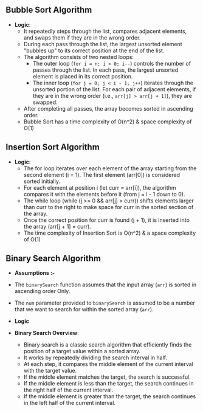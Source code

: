 ## Bubble Sort Algorithm

- **Logic**:
  - It repeatedly steps through the list, compares adjacent elements, and swaps them if they are in the wrong order.
  - During each pass through the list, the largest unsorted element "bubbles up" to its correct position at the end of the list.
  - The algorithm consists of two nested loops:
    - The outer loop (`for i = n; i > 0; i--`) controls the number of passes through the list. In each pass, the largest unsorted element is placed in its correct position.
    - The inner loop (`for j = 0; j < i - 1; j++`) iterates through the unsorted portion of the list. For each pair of adjacent elements, if they are in the wrong order (i.e., `arr[j] > arr[j + 1]`), they are swapped.
  - After completing all passes, the array becomes sorted in ascending order.
  - Bubble Sort has a time complexity of O(n^2) & space complexity of O(1)

## Insertion Sort Algorithm

- **Logic**:
  - The for loop iterates over each element of the array starting from the second element (i = 1). The first element (arr[0]) is considered sorted initially.
  - For each element at position i (let curr = arr[i]), the algorithm compares it with the elements before it (from j = i - 1 down to 0).
  - The while loop (while (j >= 0 && arr[j] > curr)) shifts elements larger than curr to the right to make space for curr in the sorted section of the array.
  - Once the correct position for curr is found (j + 1), it is inserted into the array (arr[j + 1] = curr).
  - The time complexity of Insertion Sort is O(n^2) & a space complexity of O(1) 


## Binary Search Algorithm


- **Assumptions :-**

 - The `binarySearch` function assumes that the input array (`arr`) is sorted in ascending order Only.
 - The `num` parameter provided to `binarySearch` is assumed to be a number that we want to search for within the sorted array (`arr`).

- **Logic**

- **Binary Search Overview**:
  - Binary search is a classic search algorithm that efficiently finds the position of a target value within a sorted array.
  - It works by repeatedly dividing the search interval in half.
  - At each step, it compares the middle element of the current interval with the target value.
  - If the middle element matches the target, the search is successful.
  - If the middle element is less than the target, the search continues in the right half of the current interval.
  - If the middle element is greater than the target, the search continues in the left half of the current interval.
